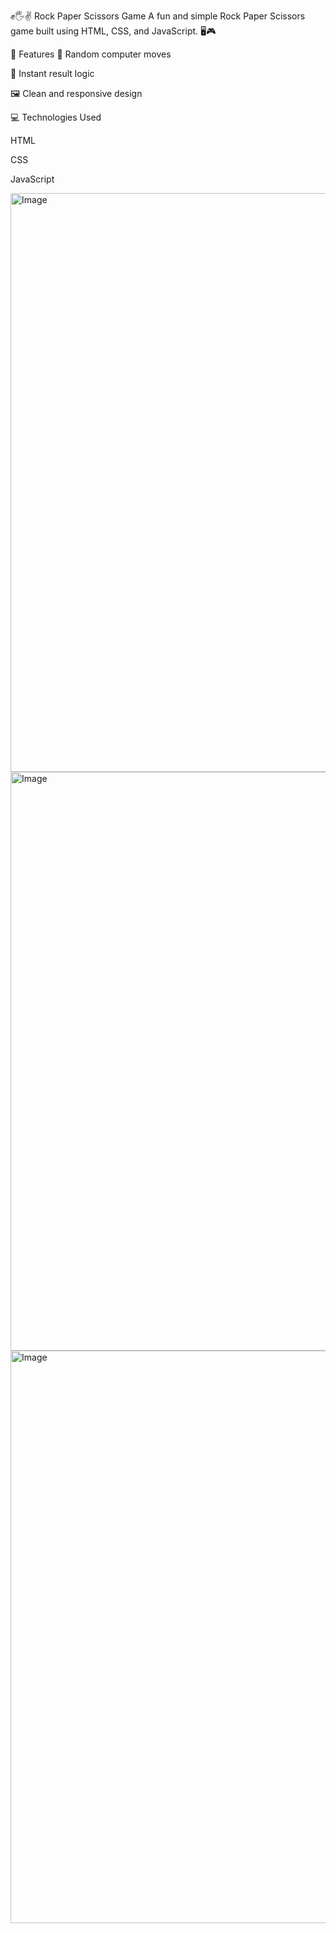 ✊🖐✌ Rock Paper Scissors Game
A fun and simple Rock Paper Scissors game built using HTML, CSS, and JavaScript. 🖥️🎮


🔧 Features
🎲 Random computer moves

🧠 Instant result logic

🖼️ Clean and responsive design


💻 Technologies Used

HTML

CSS

JavaScript 


<img width="1918" height="926" alt="Image" src="https://github.com/user-attachments/assets/d87ad760-5218-4bfb-8128-b1ed0cf2fb3a" />

<img width="1919" height="926" alt="Image" src="https://github.com/user-attachments/assets/d3e78181-e215-43a8-aafd-26c20281d47c" />

<img width="1919" height="916" alt="Image" src="https://github.com/user-attachments/assets/ffb0b866-7065-4758-b8c6-184c55c6000e" />
